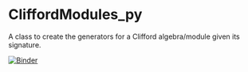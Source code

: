 # CliffordModules_py
 A class to create the generators for a Clifford algebra/module given its signature. 


[![Binder](https://mybinder.org/badge_logo.svg)](https://mybinder.org/v2/gh/pauldruce/CliffordModules_py/master)

